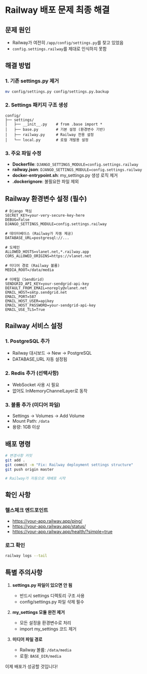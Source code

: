 # Railway 배포 문제 최종 해결

## 문제 원인
- Railway가 여전히 `/app/config/settings.py`를 찾고 있었음
- `config.settings.railway`를 제대로 인식하지 못함

## 해결 방법

### 1. 기존 settings.py 제거
```bash
mv config/settings.py config/settings.py.backup
```

### 2. Settings 패키지 구조 생성
```
config/
├── settings/
│   ├── __init__.py    # from .base import *
│   ├── base.py        # 기본 설정 (환경변수 기반)
│   ├── railway.py     # Railway 전용 설정
│   └── local.py       # 로컬 개발용 설정
```

### 3. 주요 파일 수정
- **Dockerfile**: `DJANGO_SETTINGS_MODULE=config.settings.railway`
- **railway.json**: `DJANGO_SETTINGS_MODULE=config.settings.railway`
- **docker-entrypoint.sh**: my_settings.py 생성 로직 제거
- **.dockerignore**: 불필요한 파일 제외

## Railway 환경변수 설정 (필수)

```env
# Django 핵심
SECRET_KEY=your-very-secure-key-here
DEBUG=False
DJANGO_SETTINGS_MODULE=config.settings.railway

# 데이터베이스 (Railway가 자동 제공)
DATABASE_URL=postgresql://...

# 도메인
ALLOWED_HOSTS=vlanet.net,*.railway.app
CORS_ALLOWED_ORIGINS=https://vlanet.net

# 미디어 경로 (Railway 볼륨)
MEDIA_ROOT=/data/media

# 이메일 (SendGrid)
SENDGRID_API_KEY=your-sendgrid-api-key
DEFAULT_FROM_EMAIL=noreply@vlanet.net
EMAIL_HOST=smtp.sendgrid.net
EMAIL_PORT=587
EMAIL_HOST_USER=apikey
EMAIL_HOST_PASSWORD=your-sendgrid-api-key
EMAIL_USE_TLS=True
```

## Railway 서비스 설정

### 1. PostgreSQL 추가
- Railway 대시보드 → New → PostgreSQL
- DATABASE_URL 자동 설정됨

### 2. Redis 추가 (선택사항)
- WebSocket 사용 시 필요
- 없어도 InMemoryChannelLayer로 동작

### 3. 볼륨 추가 (미디어 파일)
- Settings → Volumes → Add Volume
- Mount Path: `/data`
- 용량: 1GB 이상

## 배포 명령

```bash
# 변경사항 커밋
git add .
git commit -m "Fix: Railway deployment settings structure"
git push origin master

# Railway가 자동으로 재배포 시작
```

## 확인 사항

### 헬스체크 엔드포인트
- https://your-app.railway.app/ping/
- https://your-app.railway.app/status/
- https://your-app.railway.app/health/?simple=true

### 로그 확인
```bash
railway logs --tail
```

## 특별 주의사항

1. **settings.py 파일이 있으면 안 됨**
   - 반드시 settings 디렉토리 구조 사용
   - config/settings.py 파일 삭제 필수

2. **my_settings 모듈 완전 제거**
   - 모든 설정을 환경변수로 처리
   - import my_settings 코드 제거

3. **미디어 파일 경로**
   - Railway 볼륨: `/data/media`
   - 로컬: `BASE_DIR/media`

이제 배포가 성공할 것입니다!